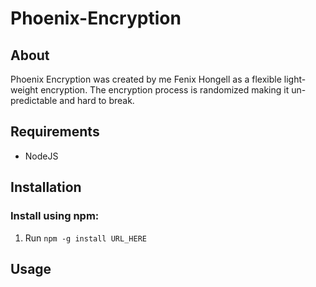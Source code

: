 # Phoenix-Encryption

## About

Phoenix Encryption was created by me Fenix Hongell as a flexible light-weight encryption. The encryption process is randomized making it un-predictable and hard to break.

## Requirements

- NodeJS

## Installation

### Install using npm:

1. Run `npm -g install URL_HERE`

## Usage

